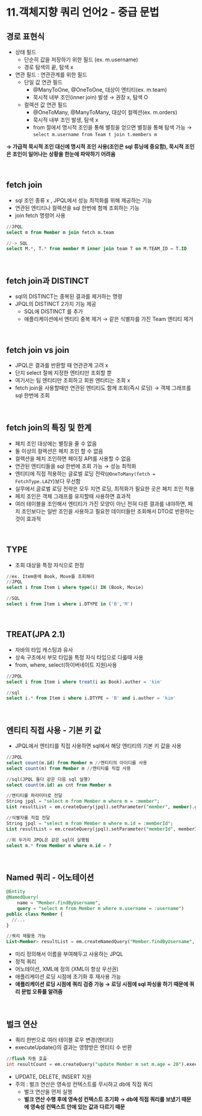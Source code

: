 # 11.객체지향 쿼리 언어2 - 중급 문법

## 경로 표현식

- 상태 필드
    - 단순히 값을 저장하기 위한 필드 (ex. m.username)
    - 경로 탐색의 끝, 탐색 x
- 연관 필드 : 연관관계를 위한 필드
    - 단일 값 연관 필드
        - @ManyToOne, @OneToOne, 대상이 엔티티(ex. m.team)
        - 묵시적 내부 조인(inner join) 발생 → 권장 x, 탐색 O
    - 컬렉션 값 연관 필드
        - @OneToMany, @ManyToMany, 대상이 컬렉션(ex. m.orders)
        - 묵시적 내부 조인 발생, 탐색 x
        - from 절에서 명시적 조인을 통해 별칭을 얻으면 별칭을 통해 탐색 가능 → `select m.username from Team t join t.members m`

**→ 가급적 묵시적 조인 대신에 명시적 조인 사용(조인은 sql 튜닝에 중요함), 묵시적 조인은 조인이 일어나는 상황을 한눈에 파악하기 어려움**

<br>

## fetch join

- sql 조인 종류 x , JPQL에서 성능 최적화를 위해 제공하는 기능
- 연관된 엔티티나 컬렉션을 sql 한번에 함께 조회하는 기능
- join fetch 명령어 사용

```sql
//JPQL
select m from Member m join fetch m.team

//-> SQL
select M.*, T.* from member M inner join team T on M.TEAM_ID = T.ID
```

<br>

## fetch join과 DISTINCT

- sql의 DISTINCT는 중복된 결과를 제거하는 명령
- JPQL의 DISTINCT 2가지 기능 제공
    - SQL에 DISTINCT 를 추가
    - 애플리케이션에서 엔티티 중복 제거 → 같은 식별자를 가진 Team 엔티티 제거
    

<br>

## fetch join vs join

- JPQL은 결과를 반환할 때 연관관계 고려 x
- 단지 select 절에 지정한 엔티티만 조회할 뿐
- 여기서는 팀 엔티티만 조회하고 회원 엔티티는 조회 x
- fetch join을 사용할때만 연관된 엔티티도 함께 조회(즉시 로딩) → 객체 그래프를 sql 한번에 조회

<br>

## fetch join의 특징 및 한계

- 페치 조인 대상에는 별칭을 줄 수 없음
- 둘 이상의 컬렉션은 페치 조인 할 수 없음
- 컬렉션을 페치 조인하면 페이징 API를 사용할 수 없음
- 연관된 엔티티들을 sql 한번에 조회 가능 → 성능 최적화
- 엔티티에 직접 적용하는 글로벌 로딩 전략(`@OneToMany(fetch = FetchType.LAZY`)보다 우선함
- 실무에서 글로벌 로딩 전략은 모두 지연 로딩, 최적화가 필요한 곳은 페치 조인 적용
- 페치 조인은 객체 그래프를 유지할때 사용하면 효과적
- 여러 테이블을 조인해서 엔티티가 가진 모양이 아닌 전혀 다른 결과를 내야하면, 페치 조인보다는 일반 조인을 사용하고 필요한 데이터들만 조회해서 DTO로 반환하는 것이 효과적

<br>

## TYPE

- 조회 대상을 특정 자식으로 한정

```sql
//ex. Item중에 Book, Move를 조회해라
//JPQL
select i from Item i where type(i) IN (Book, Movie)

//SQL
select i from Item i where i.DTYPE in ('B','M')
```

<br>

## TREAT(JPA 2.1)

- 자바의 타입 캐스팅과 유사
- 상속 구조에서 부모 타입을 특정 자식 타입으로 다룰때 사용
- from, where, select(하이버네이트 지원)사용

```sql
//JPQL
select i from Item i where treat(i as Book).auther = 'kim'

//sql
select i.* from Item i where i.DTYPE = 'B' and i.auther = 'kim'
```

<br>

## 엔티티 직접 사용 - 기본 키 값

- JPQL에서 엔티티를 직접 사용하면 sql에서 해당 엔티티의 기본 키 값을 사용

```sql
//JPQL
select count(m.id) from Member m //엔티티의 아이디를 사용
select count(m) from Member m //엔티티를 직접 사용

//sql(JPQL 둘다 같은 다음 sql 실행)
select count(m.id) as cnt from Member m
```

```sql
//엔티티를 파라미터로 전달
String jpql = "select m from Member m where m = :member";
List resultList = em.createQuery(jpql).setParameter("member", member).getResultList();

//식별자를 직접 전달
String jpql = "select m from Member m where m.id = :memberId";
List resultList = em.createQuery(jpql).setParameter("memberId", memberId).getResultList();

//위 두가지 JPQL은 같은 sql이 실행됨
select m.* from Member m where m.id = ?
```

<br>

## Named 쿼리 - 어노테이션

```sql
@Entity
@NamedQuery(
	name = "Member.findByUsername",
	query = "select m from Member m where m.username = :username")
public class Member {
  //...	
}

//쿼리 재활용 가능
List<Member> resultList = em.createNamedQuery("Member.findByUsername", Member.class).setParameter("username", "회원1").getResultList();
```

- 미리 정의해서 이름을 부여해두고 사용하는 JPQL
- 정적 쿼리
- 어노테이션, XML에 정의 (XML이 항상 우선권)
- 애플리케이션 로딩 시점에 초기화 후 재사용 가능
- **애플리케이션 로딩 시점에 쿼리 검증 가능 → 로딩 시점에 sql 파싱을 하기 때문에 쿼리 문법 오류를 알려줌**

<br>

## 벌크 연산

- 쿼리 한번으로 여러 테이블 로우 변경(엔티티)
- executeUpdate()의 결과는 영향받은 엔티티 수 반환

```sql
//flush 자동 호출
int resultCount = em.createQuery("update Member m set m.age = 20").executeUpdate();
```

- UPDATE, DELETE, INSERT 지원
- 주의 : 벌크 연산은 영속성 컨텍스트를 무시하고 db에 직접 쿼리
    - 벌크 연산을 먼저 실행
    - **벌크 연산 수행 후에 영속성 컨텍스트 초기화 → db에 직접 쿼리를 보냈기 때문에 영속성 컨텍스트 안에 있는 값과 다르기 때문**